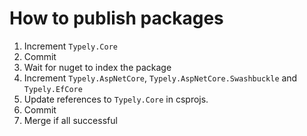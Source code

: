 ﻿# How to publish packages

1. Increment `Typely.Core`
1. Commit
1. Wait for nuget to index the package
1. Increment `Typely.AspNetCore`, `Typely.AspNetCore.Swashbuckle` and `Typely.EfCore`
1. Update references to `Typely.Core` in csprojs.
1. Commit
1. Merge if all successful